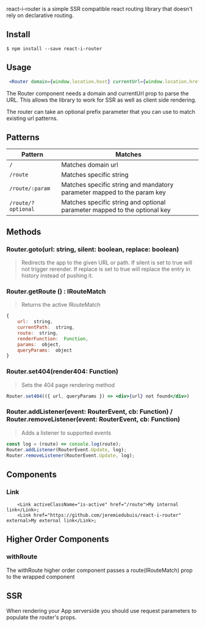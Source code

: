 react-i-router is a simple SSR compatible react routing library that doesn't rely on declarative routing.  
  
## Install  
```  
$ npm install --save react-i-router
```  
  
## Usage  
```jsx  
 <Router domain={window.location.host} currentUrl={window.location.href} routes={{ "/": () => <div> Home </div> }}/>
 ```  
  
The Router component needs a domain and currentUrl prop to parse the URL. This allows the library to work for SSR as well as client side rendering.  

The router can take an optional prefix parameter that you can use to match existing url patterns.
  
## Patterns  
  
| Pattern             	        | Matches                                                                   												  |  
|---------------------------|--------------------------------------------------------------------------------------------|  
| `/`                        	    | Matches domain url                                                       											  |  
| `/route`                      | Matches specific string                                                 										      |  
| `/route/:param`        | Matches specific string and mandatory parameter mapped to the param key   |  
| `/route/?optional`  | Matches specific string and optional parameter mapped to the optional key    |


## Methods

### Router.goto(url: string, silent: boolean, replace: boolean)
> Redirects the app to the given URL or path. If silent is set to true will not trigger rerender. If replace is set to true will replace the entry in history instead of pushing it.   

### Router.getRoute () : IRouteMatch
>  Returns the active IRouteMatch 
  ```javascript
  {     
	  url:  string,
	  currentPath:  string,
	  route:  string,
	  renderFunction:  Function,
	  params:  object,
	  queryParams:  object 
  }
 ```

### Router.set404(render404: Function)
> Sets the 404 page rendering method
```jsx
Router.set404(({ url, queryParams }) => <div>{url} not found</div>)
```

### Router.addListener(event: RouterEvent, cb: Function) / Router.removeListener(event: RouterEvent, cb: Function) 
> Adds a listener to supported events
```jsx
const log = (route) => console.log(route);
Router.addListener(RouterEvent.Update, log);
Router.removeListener(RouterEvent.Update, log);
```

## Components

### Link
```
    <Link activeClassName="is-active" href="/route">My internal link</Link>;
    <Link href="https://github.com/jeremiedubuis/react-i-router" external>My external link</Link>;
```

## Higher Order Components

### withRoute
The withRoute higher order component passes a route(IRouteMatch) prop to the wrapped component

## SSR

When rendering your App serverside you should use request parameters to populate the router's props.
